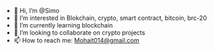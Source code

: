 - 👋 Hi, I’m @Simo
- 👀 I’m interested in Blokchain, crypto, smart contract, bitcoin, brc-20
- 🌱 I’m currently learning blockchain 
- 💞️ I’m looking to collaborate on crypto projects
- 📫 How to reach me: Mohait014@gmail.com

<!---
mohait0/mohait0 is a ✨ special ✨ repository because its `README.md` (this file) appears on your GitHub profile.
You can click the Preview link to take a look at your changes.
--->
